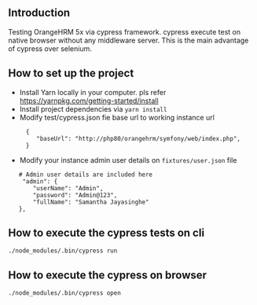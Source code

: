 ## Introduction
Testing OrangeHRM 5x via cypress framework. cypress execute test on native browser without any middleware server. 
This is the main advantage of cypress over selenium. 

## How to set up the project
 * Install Yarn locally in your computer. pls refer https://yarnpkg.com/getting-started/install
 * Install project dependencies via `yarn install`
 * Modify test/cypress.json fie base url to working instance url
 ```
      {
         "baseUrl": "http://php80/orangehrm/symfony/web/index.php",
      }
 ```
 * Modify your instance admin user details on `fixtures/user.json` file
 ```
    # Admin user details are included here
     "admin": {
        "userName": "Admin",
        "password": "Admin@123",
        "fullName": "Samantha Jayasinghe"
    },
 ```

## How to execute the cypress tests on cli
`./node_modules/.bin/cypress run`

## How to execute the cypress on browser 
`./node_modules/.bin/cypress open`